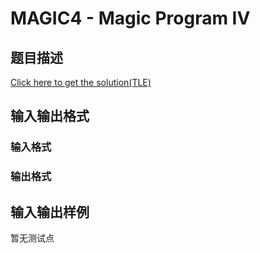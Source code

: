 # MAGIC4 - Magic Program IV

## 题目描述

[Click here to get the solution(TLE)](http://www.spoj.com/content/crazyb0y:MAGIC4.jpg)

## 输入输出格式

### 输入格式

### 输出格式

## 输入输出样例

暂无测试点

